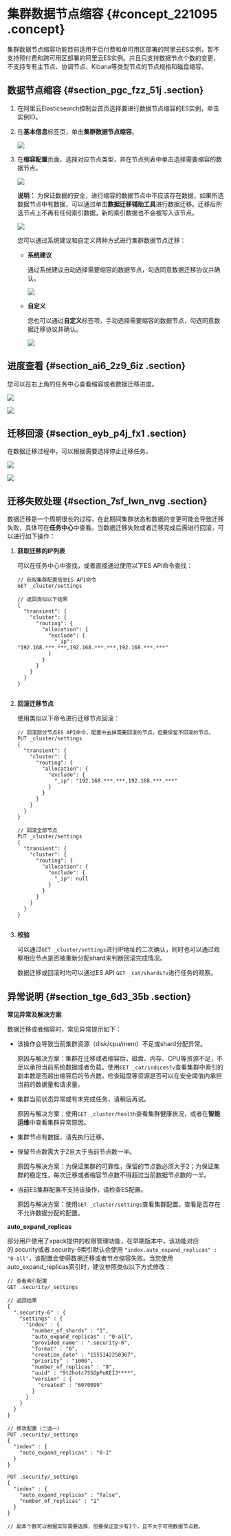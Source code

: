 # 集群数据节点缩容 {#concept_221095 .concept}

集群数据节点缩容功能目前适用于后付费和单可用区部署的阿里云ES实例，暂不支持预付费和跨可用区部署的阿里云ES实例。并且只支持数据节点个数的变更，不支持专有主节点、协调节点、Kibana等类型节点的节点规格和磁盘缩容。

## 数据节点缩容 {#section_pgc_fzz_51j .section}

1.  在阿里云Elasticsearch控制台首页选择要进行数据节点缩容的ES实例，单击实例ID。
2.  在**基本信息**标签页，单击**集群数据节点缩容**。

    ![](http://static-aliyun-doc.oss-cn-hangzhou.aliyuncs.com/assets/img/188515/155703583645736_zh-CN.png)

3.  在**缩容配置**页面，选择对应节点类型，并在节点列表中单击选择需要缩容的数据节点。

    ![](http://static-aliyun-doc.oss-cn-hangzhou.aliyuncs.com/assets/img/188515/155703583645741_zh-CN.png)

    **说明：** 为保证数据的安全，进行缩容的数据节点中不应该存在数据，如果所选数据节点中有数据，可以通过单击**数据迁移辅助工具**进行数据迁移。迁移后所选节点上不再有任何索引数据，新的索引数据也不会被写入该节点。

    ![](http://static-aliyun-doc.oss-cn-hangzhou.aliyuncs.com/assets/img/188515/155703583745748_zh-CN.png)

    您可以通过系统建议和自定义两种方式进行集群数据节点迁移：

    -   **系统建议** 

        通过系统建议自动选择需要缩容的数据节点，勾选同意数据迁移协议并确认。

        ![](http://static-aliyun-doc.oss-cn-hangzhou.aliyuncs.com/assets/img/188515/155703583745779_zh-CN.png)

    -   **自定义** 

        您也可以通过**自定义**标签项，手动选择需要缩容的数据节点，勾选同意数据迁移协议并确认。

        ![](http://static-aliyun-doc.oss-cn-hangzhou.aliyuncs.com/assets/img/188515/155703583745780_zh-CN.png)


## 进度查看 {#section_ai6_2z9_6iz .section}

您可以在右上角的任务中心查看缩容或者数据迁移进度。

![](http://static-aliyun-doc.oss-cn-hangzhou.aliyuncs.com/assets/img/188515/155703583745784_zh-CN.png)

![](http://static-aliyun-doc.oss-cn-hangzhou.aliyuncs.com/assets/img/188515/155703583745785_zh-CN.png)

## 迁移回滚 {#section_eyb_p4j_fx1 .section}

在数据迁移过程中，可以根据需要选择停止迁移任务。

![](http://static-aliyun-doc.oss-cn-hangzhou.aliyuncs.com/assets/img/188515/155703583745787_zh-CN.png)

![](http://static-aliyun-doc.oss-cn-hangzhou.aliyuncs.com/assets/img/188515/155703583745788_zh-CN.png)

## 迁移失败处理 {#section_7sf_lwn_nvg .section}

数据迁移是一个周期很长的过程，在此期间集群状态和数据的变更可能会导致迁移失败，具体可在**任务中心**中查看。当数据迁移失败或者迁移完成后需进行回滚，可以进行如下操作：

1.  **获取迁移的IP列表** 

    可以在任务中心中查找，或者直接通过使用以下ES API命令查找：

    ``` {#codeblock_gsi_zxe_lpk}
    // 获取集群配置信息ES API命令
    GET _cluster/settings
    
    // 返回类似以下结果
    {
      "transient": {
        "cluster": {
          "routing": {
            "allocation": {
              "exclude": {
                "_ip": "192.168.***.***,192.168.***.***,192.168.***.***"
              }
            }
          }
        }
      }
    }
    						
    ```

2.  **回滚迁移节点** 

    使用类似以下命令进行迁移节点回滚：

    ``` {#codeblock_to6_xni_k3f}
    // 回滚部分节点ES API命令，配置中去掉需要回滚的节点，但要保留不回滚的节点。
    PUT _cluster/settings
    {
      "transient": {
        "cluster": {
          "routing": {
            "allocation": {
              "exclude": {
                "_ip": "192.168.***.***,192.168.***.***"
              }
            }
          }
        }
      }
    }
    
    // 回滚全部节点
    PUT _cluster/settings
    {
      "transient": {
        "cluster": {
          "routing": {
            "allocation": {
              "exclude": {
                "_ip": null
              }
            }
          }
        }
      }
    }
    							
    ```

3.  **校验** 

    可以通过`GET _cluster/settings`进行IP地址的二次确认，同时也可以通过观察相应节点是否被重新分配shard来判断回滚完成情况。

    数据迁移或回滚时均可以通过ES API `GET _cat/shards?v`进行任务的观察。


## 异常说明 {#section_tge_6d3_35b .section}

 **常见异常及解决方案** 

数据迁移或者缩容时，常见异常提示如下：

-   该操作会导致当前集群资源（disk/cpu/mem）不足或shard分配异常。

    原因与解决方案：集群在迁移或者缩容后，磁盘、内存、CPU等资源不足，不足以承担当前系统数据或者负载。使用`GET _cat/indices?v`查看集群中索引的副本数是否超出缩容后的节点数，检查磁盘等资源是否可以在安全阈值内承担当前的数据量和请求量。

-   集群当前状态异常或有未完成任务，请稍后再试。

    原因与解决方案：使用`GET _cluster/health`查看集群健康状况，或者在**智能运维**中查看集群异常原因。

-   集群节点有数据，请先执行迁移。
-   保留节点数需大于2且大于当前节点数一半。

    原因与解决方案：为保证集群的可靠性，保留的节点数必须大于2；为保证集群的稳定性，每次迁移或者缩容节点数不得超过当前数据节点数的一半。

-   当前ES集群配置不支持该操作，请检查ES配置。

    原因与解决方案：使用`GET _cluster/settings`查看集群配置，查看是否存在不允许数据分配的配置。


 **auto\_expand\_replicas** 

部分用户使用了xpack提供的权限管理功能，在早期版本中，该功能对应的.security或者.security-6索引默认会使用 `"index.auto_expand_replicas" : "0-all"`，该配置会使得数据迁移或者节点缩容失败。当您使用 auto\_expand\_replicas索引时，建议参照类似以下方式修改：

``` {#codeblock_qsu_mmr_z3h}
// 查看索引配置
GET .security/_settings

// 返回结果
{
  ".security-6" : {
    "settings" : {
      "index" : {
        "number_of_shards" : "1",
        "auto_expand_replicas" : "0-all",
        "provided_name" : ".security-6",
        "format" : "6",
        "creation_date" : "1555142250367",
        "priority" : "1000",
        "number_of_replicas" : "9",
        "uuid" : "9t2hotc7S5OpPuKEIJ****",
        "version" : {
          "created" : "6070099"
        }
      }
    }
  }
}

// 修改配置（二选一）
PUT .security/_settings
{
  "index" : {
    "auto_expand_replicas" : "0-1"
  }
}

PUT .security/_settings
{
  "index" : {
    "auto_expand_replicas" : "false",
    "number_of_replicas" : "1"
  }
}

// 副本个数可以根据实际需要选择，但要保证至少有1个，且不大于可用数据节点数。
```

